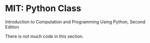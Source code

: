 # MIT: Python Class
Introduction to Computation and Programming Using Python, Second Edition

There is not much code in this section.
